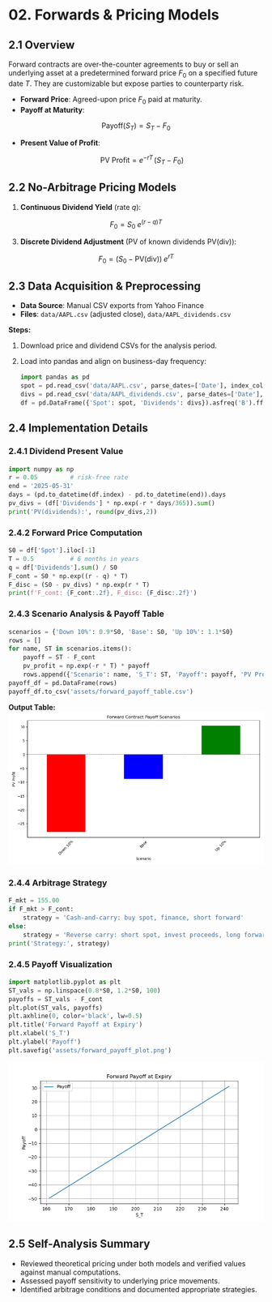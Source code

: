 # 02. Forwards & Pricing Models

## 2.1 Overview

Forward contracts are over-the-counter agreements to buy or sell an underlying asset at a predetermined forward price $F_0$ on a specified future date $T$. They are customizable but expose parties to counterparty risk.

* **Forward Price**: Agreed-upon price $F_0$ paid at maturity.
* **Payoff at Maturity**:

$$
\text{Payoff}(S_T) = S_T - F_0
$$

* **Present Value of Profit**:

  ```math
  \text{PV Profit} = e^{-rT} \,(S_T - F_0)
  ```

## 2.2 No-Arbitrage Pricing Models

1. **Continuous Dividend Yield** (rate $q$):

$$
F_0 = S_0 \; e^{(r - q)T}
$$


3. **Discrete Dividend Adjustment** (PV of known dividends $\mathrm{PV(div)}$):

$$
F_0 = \bigl(S_0 - \mathrm{PV(div)}\bigr)\; e^{rT}
$$


## 2.3 Data Acquisition & Preprocessing

* **Data Source**: Manual CSV exports from Yahoo Finance
* **Files**: `data/AAPL.csv` (adjusted close), `data/AAPL_dividends.csv`

**Steps:**

1. Download price and dividend CSVs for the analysis period.
2. Load into pandas and align on business-day frequency:

   ```python
   import pandas as pd
   spot = pd.read_csv('data/AAPL.csv', parse_dates=['Date'], index_col='Date')['Adj Close']
   divs = pd.read_csv('data/AAPL_dividends.csv', parse_dates=['Date'], index_col='Date')['Dividends']
   df = pd.DataFrame({'Spot': spot, 'Dividends': divs}).asfreq('B').ffill()
   ```

## 2.4 Implementation Details

### 2.4.1 Dividend Present Value

```python
import numpy as np
r = 0.05         # risk-free rate
end = '2025-05-31'
days = (pd.to_datetime(df.index) - pd.to_datetime(end)).days
pv_divs = (df['Dividends'] * np.exp(-r * days/365)).sum()
print('PV(dividends):', round(pv_divs,2))
```

### 2.4.2 Forward Price Computation

```python
S0 = df['Spot'].iloc[-1]
T = 0.5          # 6 months in years
q = df['Dividends'].sum() / S0
F_cont = S0 * np.exp((r - q) * T)
F_disc = (S0 - pv_divs) * np.exp(r * T)
print(f'F_cont: {F_cont:.2f}, F_disc: {F_disc:.2f}')
```

### 2.4.3 Scenario Analysis & Payoff Table

```python
scenarios = {'Down 10%': 0.9*S0, 'Base': S0, 'Up 10%': 1.1*S0}
rows = []
for name, ST in scenarios.items():
    payoff = ST - F_cont
    pv_profit = np.exp(-r * T) * payoff
    rows.append({'Scenario': name, 'S_T': ST, 'Payoff': payoff, 'PV Profit': pv_profit})
payoff_df = pd.DataFrame(rows)
payoff_df.to_csv('assets/forward_payoff_table.csv')
```

**Output Table:**
![Scenario Payoff Table](plots/forward_payoff_scenarios.png)

### 2.4.4 Arbitrage Strategy

```python
F_mkt = 155.00
if F_mkt > F_cont:
    strategy = 'Cash-and-carry: buy spot, finance, short forward'
else:
    strategy = 'Reverse carry: short spot, invest proceeds, long forward'
print('Strategy:', strategy)
```

### 2.4.5 Payoff Visualization

```python
import matplotlib.pyplot as plt
ST_vals = np.linspace(0.8*S0, 1.2*S0, 100)
payoffs = ST_vals - F_cont
plt.plot(ST_vals, payoffs)
plt.axhline(0, color='black', lw=0.5)
plt.title('Forward Payoff at Expiry')
plt.xlabel('S_T')
plt.ylabel('Payoff')
plt.savefig('assets/forward_payoff_plot.png')
```

![Forward Payoff Diagram](plots/forward_payoff_plot.png)

## 2.5 Self-Analysis Summary

* Reviewed theoretical pricing under both models and verified values against manual computations.
* Assessed payoff sensitivity to underlying price movements.
* Identified arbitrage conditions and documented appropriate strategies.

